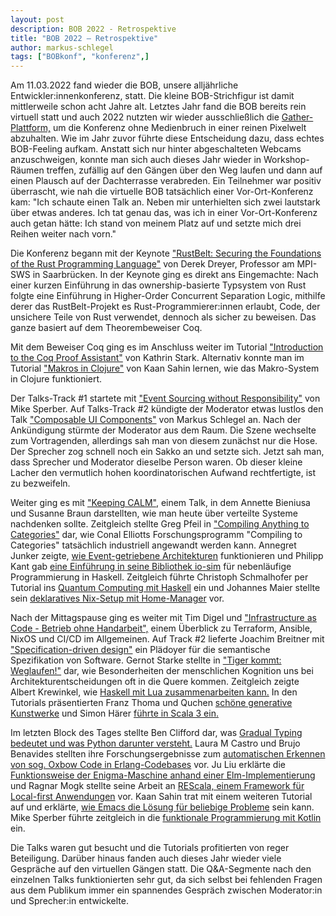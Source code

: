 ```yaml
---
layout: post
description: BOB 2022 - Retrospektive
title: "BOB 2022 – Retrospektive"
author: markus-schlegel
tags: ["BOBkonf", "konferenz",]
---
```


Am 11.03.2022 fand wieder die BOB, unsere alljährliche
Entwickler:innenkonferenz, statt. Die kleine BOB-Strichfigur ist damit
mittlerweile schon acht Jahre alt. Letztes Jahr fand die BOB bereits
rein virtuell statt und auch 2022 nutzten wir wieder ausschließlich
die [Gather-Plattform,](https://gather.com) um die Konferenz ohne
Medienbruch in einer reinen Pixelwelt abzuhalten. Wie im Jahr zuvor
führte diese Entscheidung dazu, dass echtes BOB-Feeling aufkam.
Anstatt sich nur hinter abgeschalteten Webcams anzuschweigen, konnte
man sich auch dieses Jahr wieder in Workshop-Räumen treffen, zufällig
auf den Gängen über den Weg laufen und dann auf einen Plausch auf der
Dachterrasse verabreden. Ein Teilnehmer war positiv überrascht, wie nah
die virtuelle BOB tatsächlich einer Vor-Ort-Konferenz kam: "Ich
schaute einen Talk an. Neben mir unterhielten sich zwei lautstark über
etwas anderes. Ich tat genau das, was ich in einer Vor-Ort-Konferenz
auch getan hätte: Ich stand von meinem Platz auf und setzte mich drei
Reihen weiter nach vorn."

<!-- more start -->

Die Konferenz begann mit der Keynote ["RustBelt: Securing the
Foundations of the Rust Programming
Language"](https://bobkonf.de/2022/dreyer.html) von Derek Dreyer,
Professor am MPI-SWS in Saarbrücken. In der Keynote ging es direkt ans
Eingemachte: Nach einer kurzen Einführung in das ownership-basierte
Typsystem von Rust folgte eine Einführung in Higher-Order Concurrent
Separation Logic, mithilfe derer das RustBelt-Projekt es
Rust-Programmierer:innen erlaubt, Code, der unsichere Teile von Rust
verwendet, dennoch als sicher zu beweisen. Das ganze basiert auf dem
Theorembeweiser Coq.

Mit dem Beweiser Coq ging es im Anschluss weiter im Tutorial
["Introduction to the Coq Proof
Assistant"](https://bobkonf.de/2022/stark.html) von Kathrin Stark.
Alternativ konnte man im Tutorial ["Makros in
Clojure"](https://bobkonf.de/2022/sahin-clojure.html) von Kaan Sahin
lernen, wie das Makro-System in Clojure funktioniert.

Der Talks-Track #1 startete mit ["Event Sourcing without
Responsibility"](https://bobkonf.de/2022/sperber.html) von Mike
Sperber. Auf Talks-Track #2 kündigte der Moderator etwas lustlos den
Talk ["Composable UI
Components"](https://bobkonf.de/2022/schlegel.html) von Markus
Schlegel an. Nach der Ankündigung stürmte der Moderator aus dem Raum.
Die Szene wechselte zum Vortragenden, allerdings sah man von diesem
zunächst nur die Hose. Der Sprecher zog schnell noch ein Sakko an und
setzte sich. Jetzt sah man, dass Sprecher und Moderator dieselbe
Person waren. Ob dieser kleine Lacher den vermutlich hohen
koordinatorischen Aufwand rechtfertigte, ist zu bezweifeln.

Weiter ging es mit ["Keeping
CALM"](https://bobkonf.de/2022/braun-bieniusa.html), einem Talk, in dem
Annette Bieniusa und Susanne Braun darstellten, wie man heute über
verteilte Systeme nachdenken sollte. Zeitgleich stellte Greg Pfeil in
["Compiling Anything to
Categories"](https://bobkonf.de/2022/pfeil.html) dar, wie Conal
Elliotts Forschungsprogramm "Compiling to Categories" tatsächlich
industriell angewandt werden kann. Annegret Junker zeigte, [wie
Event-getriebene Architekturen](https://bobkonf.de/2022/junker.html)
funktionieren und Philipp Kant gab [eine Einführung in seine
Bibliothek io-sim](https://bobkonf.de/2022/kant.html) für nebenläufige
Programmierung in Haskell. Zeitgleich führte Christoph Schmalhofer per
Tutorial ins [Quantum Computing mit
Haskell](https://bobkonf.de/2022/schmalhofer.html) ein und Johannes
Maier stellte sein [deklaratives Nix-Setup mit
Home-Manager](https://bobkonf.de/2022/maier.html) vor.

Nach der Mittagspause ging es weiter mit Tim Digel und ["Infrastructure
as Code - Betrieb ohne
Handarbeit",](https://bobkonf.de/2022/digel.html) einem Überblick zu
Terraform, Ansible, NixOS und CI/CD im Allgemeinen. Auf Track #2
lieferte Joachim Breitner mit ["Specification-driven
design"](https://bobkonf.de/2022/breitner.html) ein Plädoyer für die
semantische Spezifikation von Software. Gernot Starke stellte in
["Tiger kommt: Weglaufen!"](https://bobkonf.de/2022/starke.html) dar,
wie Besonderheiten der menschlichen Kognition uns bei
Architekturentscheidungen oft in die Quere kommen. Zeitgleich zeigte
Albert Krewinkel, wie [Haskell mit Lua zusammenarbeiten
kann.](https://bobkonf.de/2022/krewinkel.html) In den Tutorials präsentierten
Franz Thoma und Quchen [schöne generative
Kunstwerke](https://bobkonf.de/2022/quchen-thoma.html) und Simon Härer
[führte in Scala 3 ein.](https://bobkonf.de/2022/haerer.html)

Im letzten Block des Tages stellte Ben Clifford dar, was [Gradual
Typing bedeutet und was Python darunter
versteht.](https://bobkonf.de/2022/clifford.html) Laura M Castro und
Brujo Benavides stellten ihre Forschungsergebnisse zum [automatischen
Erkennen von sog. Oxbow Code in
Erlang-Codebases](https://bobkonf.de/2022/castro-brujo.html) vor. Ju
Liu erklärte die [Funktionsweise der Enigma-Maschine anhand einer
Elm-Implementierung](https://bobkonf.de/2022/liu.html) und Ragnar Mogk
stellte seine Arbeit an [REScala, einem Framework für Local-first
Anwendungen](https://bobkonf.de/2022/mogk.html) vor. Kaan Sahin trat
mit einem weiteren Tutorial auf und erklärte, [wie Emacs die Lösung für
beliebige Probleme](https://bobkonf.de/2022/sahin-emacs.html) sein kann.
Mike Sperber führte zeitgleich in die [funktionale Programmierung mit
Kotlin](https://bobkonf.de/2022/sperber-kotlin.html) ein.

Die Talks waren gut besucht und die Tutorials profitierten von reger
Beteiligung. Darüber hinaus fanden auch dieses Jahr wieder viele
Gespräche auf den virtuellen Gängen statt. Die Q&A-Segmente nach den
einzelnen Talks funktionierten sehr gut, da sich selbst bei fehlenden
Fragen aus dem Publikum immer ein spannendes Gespräch zwischen
Moderator:in und Sprecher:in entwickelte.
